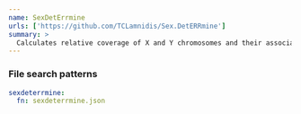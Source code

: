 ```yaml
---
name: SexDetErrmine
urls: ['https://github.com/TCLamnidis/Sex.DetERRmine']
summary: >
  Calculates relative coverage of X and Y chromosomes and their associated error bars from the depth of coverage at specified SNPs
---
```


### File search patterns

```yaml
sexdeterrmine:
  fn: sexdeterrmine.json
```